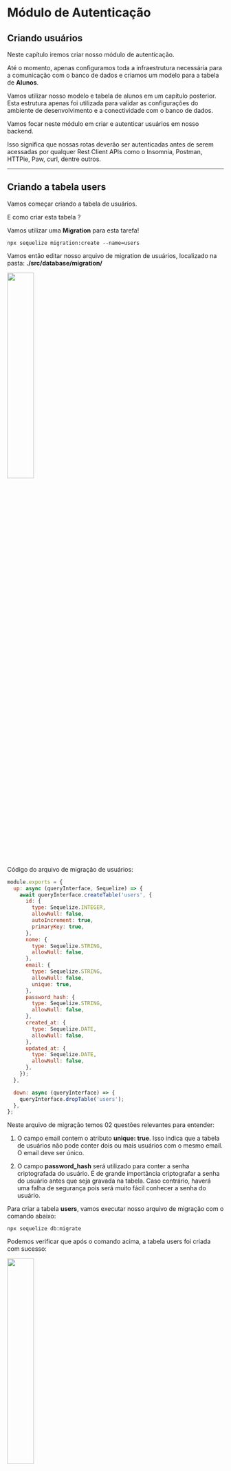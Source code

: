 # Módulo de Autenticação

## Criando usuários

Neste capítulo iremos criar nosso módulo de autenticação.

Até o momento, apenas configuramos toda a infraestrutura necessária para a comunicação com o banco de dados e criamos um modelo para a tabela de **Alunos**.

Vamos utilizar nosso modelo e tabela de alunos em um capítulo posterior. Esta estrutura apenas foi utilizada para validar as configurações do ambiente de desenvolvimento e a conectividade com o banco de dados.

Vamos focar neste módulo em criar e autenticar usuários em nosso backend.

Isso significa que nossas rotas deverão ser autenticadas antes de serem acessadas por qualquer Rest Client APIs como o Insomnia, Postman, HTTPie, Paw, curl, dentre outros. 

---

## Criando a tabela users

Vamos começar criando a tabela de usuários.

E como criar esta tabela ? 

Vamos utilizar uma **Migration** para esta tarefa!

```
npx sequelize migration:create --name=users
```

Vamos então editar nosso arquivo de migration de usuários, localizado na pasta: **./src/database/migration/**

<img src="../assets/img/migration-users.png" width=35%/>


Código do arquivo de migração de usuários:

```javascript
module.exports = {
  up: async (queryInterface, Sequelize) => {
    await queryInterface.createTable('users', {
      id: {
        type: Sequelize.INTEGER,
        allowNull: false,
        autoIncrement: true,
        primaryKey: true,
      },
      nome: {
        type: Sequelize.STRING,
        allowNull: false,
      },
      email: {
        type: Sequelize.STRING,
        allowNull: false,
        unique: true,
      },
      password_hash: {
        type: Sequelize.STRING,
        allowNull: false,
      },
      created_at: {
        type: Sequelize.DATE,
        allowNull: false,
      },
      updated_at: {
        type: Sequelize.DATE,
        allowNull: false,
      },
    });
  },

  down: async (queryInterface) => {
    queryInterface.dropTable('users');
  },
};
```

Neste arquivo de migração temos 02 questões relevantes para entender:

1. O campo email contem o atributo **unique: true**. Isso indica que a tabela de usuários não pode conter dois ou mais usuários com o mesmo email. O email deve ser único.

2. O campo **password_hash** será utilizado para conter a senha criptografada do usuário. É de grande importância criptografar a senha do usuário antes que seja gravada na tabela. Caso contrário, haverá uma falha de segurança pois será muito fácil conhecer a senha do usuário.

Para criar a tabela **users**, vamos executar nosso arquivo de migração com o comando abaixo:

```
npx sequelize db:migrate
```

Podemos verificar que após o comando acima, a tabela users foi criada com sucesso:

<img src="../assets/img/table-users.png" width=35%/>

Mas também é possível remover a tabela users através do comando abaixo:

```
npx sequelize db:migrate:undo
```

---

## Criando o **User Model** para a tabela **users**

Dentro da pasta **./src/model** vamos criar o arquivo **User.js**. Este arquivo deverá conter nossa classe que reprenta o modelo de dados.

<img src="../assets/img/model-user.png" width=30%/>

O arquivo **User.js** deve conter o código abaixo:

```javascript
import Sequelize, { Model } from 'sequelize';

export default class User extends Model {
  static init(sequelize) {
    super.init({
      nome: {
        type: Sequelize.STRING,
        defaultValue: '',
        validate: {
          len: {
            args: [3, 255],
            msg: 'Campo nome deve possuir de 3 a 255 caracteres',
          },
        },
      },
      email: {
        type: Sequelize.STRING,
        defaultValue: '',
        isEmail: {
          len: {
            msg: 'Email inválido',
          },
        },
      },
      password_hash: {
        type: Sequelize.STRING,
        defaultValue: '',
      },
      password: {
        type: Sequelize.VIRTUAL,
        defaultValue: '',
        validate: {
          len: {
            args: [6, 50],
            msg: 'A senha precisa ter entre 6 a 50 caracteres',
          },
        },
      },
    }, {
      sequelize,
    });
    return this;
  }
}
```

Exitem alguns detalhes na implementação de **User.js** que não utilizamos em **Aluno.js**.

A primeira grande diferença é que em **User.js**, os estão sendo definidos como objetos mais especializados, ao invés de simplesmente **Sequelize.STRING**.

Isso é necessário para que possamos conhecer um recurso muito interessante do Sequelize: **as validações de campos**.

Podemos observar que dentro do objeto que descreve cada campo, agora existe um atributo chamado **validate**, que é também um objeto responsável por efetuar a validação dos valores que serão atribuídos a cada campo antes que sejam inseridos na **tabela users**.

Para saber mais sobre validators consulte:

- [Manual Sequelize](https://sequelize.org/master/manual/validations-and-constraints.html)
- [validator.js (GitHub)](https://github.com/validatorjs/validator.js)

A segunda diferença é que em **User.js** existe o campo **password** do tipo **Sequelize.VIRTUAL**. Este campo não existe na estrutura da **tabela users**. Ele é apenas utilizado para receber o valor da senha informada e em seguida será criptografado para o campo **password_hash**.

Para criptografar o password, será necessário primeiro instalar o módulo **bcryptjs**.

---

## Instalando o **módulo bcryptjs**

Para instalar o módulo bcrypt, execute o comando abaixo: 

```
npm i bcryptjs
```

---

## Criando um hook para criptografar a senha

Hooks (ganchos) são métodos que podemos configurar para executar em diversos pontos dos Models do Sequelize.
Por exemplo, podemos executar ganchos antes ou depois de gravar informações, antes ou depois de selects, etc.

Vamos alterar o Model **User.js** para que a senha seja criptografada antes de ser gravada na tabela Users.

Para isso siga os passos abaixo:

1. importe o bcryptjs
```javascript
import bcryptjs from 'bcryptjs';
```

2. Inclua antes do "*return this;*" do Model User o código para criptografar a senha:
```javascript
this.addHook('beforeSave', async (user) => {
  user.password_hash = await bcryptjs.hash(user.password, 8);
});

return this;
```

O código acima criptografa o conteudo de **user.password**, com 8 saltos criptográficos e armazena o conteudo em **user.password_hash**. Quanto maior for número de saltos, mais segura será criptografia, mas o tempo de processamento para a geração do hash será maior.

3. No arquivo **.eslinrc.js**, desabilite mais uma regra:
```javascript
'no-param-reassign': 'off',
```

O código do arquivo **User.js** deve ficar da seguinte maneira:

```javascript
import bcryptjs from 'bcryptjs';
import Sequelize, { Model } from 'sequelize';

export default class User extends Model {
  static init(sequelize) {
    super.init({
      nome: {
        type: Sequelize.STRING,
        defaultValue: '',
        validate: {
          len: {
            args: [3, 255],
            msg: 'Campo nome deve possuir de 3 a 255 caracteres',
          },
        },
      },
      email: {
        type: Sequelize.STRING,
        defaultValue: '',
        isEmail: {
          len: {
            msg: 'Email inválido',
          },
        },
      },
      password_hash: {
        type: Sequelize.STRING,
        defaultValue: '',
      },
      password: {
        type: Sequelize.VIRTUAL,
        defaultValue: '',
        validate: {
          len: {
            args: [6, 50],
            msg: 'A senha precisa ter entre 6 a 50 caracteres',
          },
        },
      },
    }, {
      sequelize,
    });

    this.addHook('beforeSave', async (user) => {
      user.password_hash = await bcryptjs.hash(user.password, 8);
    });

    return this;
  }
}
```

O código do arquivo **.eslintrc.js** deve ficar da seguinte maneira:

```javascript
module.exports = {
  env: {
    es2021: true,
    node: true,
  },
  extends: [
    'airbnb-base',
  ],
  parserOptions: {
    ecmaVersion: 12,
    sourceType: 'module',
  },
  rules: {
    'no-console': 'off',
    'class-methods-use-this': 'off',
    'no-param-reassign': 'off',
  },
};
```

Precisasmos também alterar o arquivo **./src/database/index.js** para adicionar o model **User** no array **models** para que o Sequelize possa fazer um link entre o objeto User (javascrip) e a tabela users do banco de dados.

O arquivo **./src/database/index.js** deve ficar da seguinte maneira:

```javascript
import Sequelize from 'sequelize';
import databaseConfig from '../config/database';
import Aluno from '../model/Aluno';
import User from '../model/User';

const models = [Aluno, User];

class Database {
  constructor() {
    this.init();
  }

  init() {
    this.connection = new Sequelize(databaseConfig);
    models.map((model) => model.init(this.connection))
      .map((model) => {
        if (model.associate) model.associate(this.connection.models);
        return model;
      });
  }
}

export default new Database();
```

---

## Criando o controller **UserController.js**

Dentro da pasta **./src/controller** vamos criar o arquivo UserController.js com o seguinte conteudo:

```javascript
import User from '../model/User';

class UserController {
  async create(req, res) {
    const novoUser = await User.create({
      nome: 'Devmaster',
      email: 'devmaster@programmerhero.com.br',
      password: 'devmaster@123',
    });
    return res.json(novoUser);
  }
}

export default new UserController();
```

Este é um controller simples e que cria sempre um usuário com as mesmas informações, mas que pemite que possamos prosseguir para realizar um teste rápido.

---

## Criando a rota **userRouter.js**

Dentro da pasta **./src/router** vamos criar o arquivo userRouter.js conforme o exemplo abaixo:

```javascript
import { Router } from 'express';
import userController from '../controller/UserController';

const router = new Router();

router.post('/', userController.create);

export default router;
```

Existe uma nomenclatura para os 05 tipos de ações que podemos ter nos controles que são muito utilizadas:

- **index** - lista todos os registros - **GET**
- **store/create** - cria um novo registro - **POST**
- **delete** - apaga um registro - **DELETE**
- **show** - mostra um registro - **GET**
- **update** - atualiza um registro - **PATCH/PUT**

---

## Fazer a chamada de **userRouter** no arquivo **app.js**

Para testar se a implementação do model, controller e router do User estão corretos, precisamos alterar o arquivo **app.js** para chamar a rota **userRouter**

Altere o arquivo **app.js** para que fique da seguinte maneira:

```javascript
import express from 'express';
import './src/database';
import homeRouter from './src/router/homeRouter';
import userRouter from './src/router/userRouter';

class App {
  constructor() {
    this.app = express();
    this.middelwares();
    this.routes();
  }

  middelwares() {
    this.app.use(express.urlencoded({ extended: true }));
    this.app.use(express.json());
  }

  routes() {
    this.app.use('/', homeRouter);
    this.app.use('/users', userRouter);
  }
}

export default new App().app;
```

## Testando o endpoint de criação de usuário 

Já estamos prontos para testar a criação de usuários.

Caso o servidor de banco de dados esteja parado, inicialize ele com o comando abaixo:

```
docker-compose up
```

Inicalize agora o backend utilizando o comando:

```
npm run dev
```

Utilizando seu client rest de preferência, realize uma chamada **POST** no endereço [http://localhost:3000/users].

Caso você utilize a extensão do RestClient no VSCode, crie um arquivo com extensão **.http** e com o conteúdo abaixo: 

```
POST http://localhost:3000/users
```

Executando RestClient, você deverá receber um retorno parecido com o resultado abaixo:

```javascript
HTTP/1.1 200 OK
X-Powered-By: Express
Content-Type: application/json; charset=utf-8
Content-Length: 255
ETag: W/"ff-ojBYv+c4AWK5esrwCdSu/kMhnoo"
Date: Sat, 03 Jul 2021 03:23:15 GMT
Connection: close

{
  "password_hash": "$2a$08$6tScnx6fZ8zklrNMZqhHieewW9clmwB9dhXMrPqPb/tChko6xwKza",
  "id": 1,
  "nome": "Devmaster",
  "email": "devmaster@programmerhero.com.br",
  "password": "devmaster@123",
  "updated_at": "2021-07-03T03:23:15.578Z",
  "created_at": "2021-07-03T03:23:15.578Z"
}
```

## Tradando exceções no endpoint de usuário

Podemos observar que ao tentar inserir o mesmo usuário novamenten ocorre um erro:

```
Executing (default): INSERT INTO `users` (`id`,`nome`,`email`,`password_hash`,`created_at`,`updated_at`) VALUES (DEFAULT,?,?,?,?,?);
(node:24288) UnhandledPromiseRejectionWarning: SequelizeUniqueConstraintError: Validation error...
```

Esse erro ocorre por causa do campo **email**, que está configurado como chave única na tabela de ususários.

Uma maneira simples de tratar a exceção e retornar um erro ao client REST, é utilizar a estrutura de tratamento de exceções try...catch.

Vamos editar o arquivo UserController.js para contemplar esta nova funcionalidade:

```javascript
import User from '../model/User';

class UserController {
  async create(req, res) {
    try {
      const novoUser = await User.create({
        nome: 'Devmaster',
        email: 'devmaster@programmerhero.com.br',
        password: 'devmaster@123',
      });
      return res.json(novoUser);
    } catch (e) {
      return res.status(400).json('Ops! Ocorreu um erro.');
    }
  }
}

export default new UserController();
```

Agora, ao executar novamente nosso endpoint de usuários, é possível receber o erro que configuramos.

```javascript
HTTP/1.1 400 Bad Request
X-Powered-By: Express
Content-Type: application/json; charset=utf-8
Content-Length: 24
ETag: W/"18-U5RkIu5wGKkikS0Sx3aGMoybvvc"
Date: Fri, 30 Jul 2021 22:38:28 GMT
Connection: close

"Ops! Ocorreu um erro."
```

Mas ainda existe um ponto de melhoria. Não é indicado retornar mensagens de erros genéricas. 
Sempre que possível, é recomendado retornar o erro informado na exceção.

Se analizarmos o conteúdo da exceção através de um **console.log(e)**, veremos no console um array contendo todas as informações sobre os erros de validação:

```javascript
errors: [
  ValidationErrorItem {
    message: 'users.email must be unique',
    type: 'unique violation',
    path: 'users.email',
    value: 'devmaster@programmerhero.com.br',
    origin: 'DB',
    instance: [User],
    validatorKey: 'not_unique',
    validatorName: null,
    validatorArgs: []
  }
],
```

Vamos novamente alterar o arquivo **UserController.js** para retornar a descrição do erro que encontra-se dentro da propriedade **ValidationErrorItem.message**:

```javascript
import User from '../model/User';

class UserController {
  async create(req, res) {
    try {
      const novoUser = await User.create({
        nome: 'Devmaster',
        email: 'devmaster@programmerhero.com.br',
        password: 'devmaster@123',
      });
      return res.json(novoUser);
    } catch (e) {
      return res.status(400).json(
        e.errors.map(
          (error) => error.message,
        ),
      );
    }
  }
}

export default new UserController();
```

Agora ao executar novamente o endpoint do usuário, iremos receber a mensagem de erro informada pela exceção:

```javascript
HTTP/1.1 400 Bad Request
X-Powered-By: Express
Content-Type: application/json; charset=utf-8
Content-Length: 30
ETag: W/"1e-A4romyT9sA3n0PZyuag3+iPrqLg"
Date: Fri, 30 Jul 2021 23:00:48 GMT
Connection: close

[
  "users.email must be unique"
]
```

Mas ainda é possível melhorar a mensagem de retorno. Podemos customizá-la conforme nossas necessidades!

Vamos alterar a mensagem de erro para: "Existe um ususário cadastrado com este email".

Para isso, é necessário alterar o arquivo **User.js** para contemplar esta necessidade. 

É ncessário criar um objeto **unique** dentro da estrutura do campo **email** com a propriedade **msg** contendo o texto desejado.

A configuração do campo email deve ficar como o exemplo abaixo dentro do arquivo **User.js**:

```javascript
  email: {
    type: Sequelize.STRING,
    defaultValue: '',
    unique: {
      name: 'users.email',
      msg: 'Existe um ususário cadastrado com este email',
    },
    isEmail: {
      len: {
        msg: 'Email inválido',
      },
    },
  },
```

Desta maneira o resultado obtido agora ao consumir o enpoint será:

```javascript
HTTP/1.1 400 Bad Request
X-Powered-By: Express
Content-Type: application/json; charset=utf-8
Content-Length: 49
ETag: W/"31-9Lb4XdElDIOoXt6PEInva15BFR4"
Date: Fri, 30 Jul 2021 23:29:07 GMT
Connection: close

[
  "Existe um ususário cadastrado com este email"
]
```

Para concluir, vamos apenas encapsular todos os erros dentro de um objeto chamado **errors**.

Esta é uma boa prática para que os desenvolvedores de frontends saibam que dentro da estrutura **errors**, estarão contidos todos os erros retornados pelo backend.

Para isso, vamos alterar novamente o arquivo **UserController.js** conforme o exemplo abaixo:

```javascript
import User from '../model/User';

class UserController {
  async create(req, res) {
    try {
      const novoUser = await User.create({
        nome: 'Devmaster',
        email: 'devmaster@programmerhero.com.br',
        password: 'devmaster@123',
      });
      return res.json(novoUser);
    } catch (e) {
      return res.status(400).json({
        errors: e.errors.map(
          (error) => error.message,
        ),
      });
    }
  }
}

export default new UserController();
```

Após executar novamente nosso endpoint, teremos no resultado nossa estrutura de erros para a criação de usuário completa:

```javascript
HTTP/1.1 400 Bad Request
X-Powered-By: Express
Content-Type: application/json; charset=utf-8
Content-Length: 60
ETag: W/"3c-17MkJSmJWgM4FPs740RIAIsYEiQ"
Date: Fri, 30 Jul 2021 23:37:35 GMT
Connection: close

{
  "errors": [
    "Existe um ususário cadastrado com este email"
  ]
}
```

## Criando usuário através do client REST

Até o momento, estamos sempre enviando os dados através de um objeto fixo dentro da classe UserController.js.
Esta não é a maneira correta de fazer isso.

Para corrigir este detalhe, vamos precisar alterar a classe **UserController.js** para receber as informações do usuário através do corpo da requisição.

Vamos editar o arquivo **UserController.js** para contemplar este ajuste:

```javascript
import User from '../model/User';

class UserController {
  async create(req, res) {
    try {
      const novoUser = await User.create(req.body);
      return res.json(novoUser);
    } catch (e) {
      return res.status(400).json({
        errors: e.errors.map(
          (error) => error.message,
        ),
      });
    }
  }
}

export default new UserController();
```

E utilizando o **REST Client** no VSCode, podemos agora enviar um novo usuário para cadastrar no banco de dados enviando um JSON com as informações do usuário conforme o exemplo abaixo:

```javascript
POST http://localhost:3000/users
content-type: application/json

{
  "nome": "Wolverine",
  "email": "logan@gmail.com",
  "password": "logan@123"
}
```

E como retorno de nosso endpoint de cadastro de usuários, iremos receber a resposta do backend conforme o exemplo abaixo:

```javascript
HTTP/1.1 200 OK
X-Powered-By: Express
Content-Type: application/json; charset=utf-8
Content-Length: 236
ETag: W/"ec-HMSCEdtYH10YynCkzshK83wIHSM"
Date: Fri, 30 Jul 2021 23:55:40 GMT
Connection: close

{
  "password_hash": "$2a$08$F3Fgap4N1F8fpsfzSyGv2.Vj.q3K5TPFOkxn1nR.RiZ4rFnB8g7IO",
  "id": 28,
  "nome": "Wolverine",
  "email": "logan@gmail.com",
  "password": "logan@123",
  "updated_at": "2021-07-30T23:55:40.020Z",
  "created_at": "2021-07-30T23:55:40.020Z"
}
```
